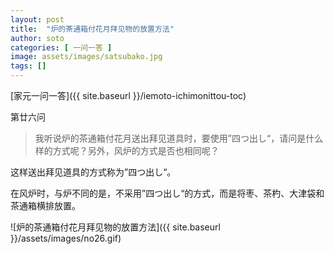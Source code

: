 ```yaml
---
layout: post
title:  "炉的茶通箱付花月拜见物的放置方法"
author: soto
categories: [ 一问一答 ]
image: assets/images/satsubako.jpg
tags: []
---
```


[家元一问一答]({{ site.baseurl }}/iemoto-ichimonittou-toc)

第廿六问

> 我听说炉的茶通箱付花月送出拜见道具时，要使用”四つ出し“，请问是什么样的方式呢？另外，风炉的方式是否也相同呢？

这样送出拜见道具的方式称为”四つ出し“。

在风炉时，与炉不同的是，不采用”四つ出し“的方式，而是将枣、茶杓、大津袋和茶通箱横排放置。

![炉的茶通箱付花月拜见物的放置方法]({{ site.baseurl }}/assets/images/no26.gif)
